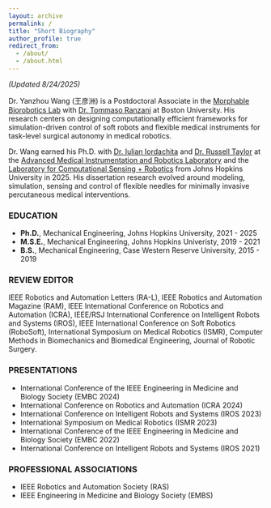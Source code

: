 ```yaml
---
layout: archive
permalink: /
title: "Short Biography"
author_profile: true
redirect_from: 
  - /about/
  - /about.html
---
```


*(Updated 8/24/2025)*

Dr. Yanzhou Wang (王彦洲) is a Postdoctoral Associate in the [Morphable Biorobotics Lab](https://sites.bu.edu/ranzani-lab/) with [Dr. Tommaso Ranzani](https://sites.bu.edu/ranzani-lab/) at Boston University. His research centers on designing computationally efficient frameworks for simulation-driven control of soft robots and flexible medical instruments for task-level surgical autonomy in medical robotics.

Dr. Wang earned his Ph.D. with [Dr. Iulian Iordachita](https://amiro.lcsr.jhu.edu/) and [Dr. Russell Taylor](https://ciis.lcsr.jhu.edu/doku.php) at the [Advanced Medical Instrumentation and Robotics Laboratory](https://amiro.lcsr.jhu.edu) and the [Laboratory for Computational Sensing + Robotics](https://lcsr.jhu.edu/) from Johns Hopkins University in 2025. His dissertation research evolved around modeling, simulation, sensing and control of flexible needles for minimally invasive percutaneous medical interventions.


### EDUCATION
* **Ph.D.**, Mechanical Engineering, Johns Hopkins University, 2021 - 2025
* **M.S.E.**, Mechanical Engineering, Johns Hopkins Univeristy, 2019 - 2021
* **B.S.**, Mechanical Engineering, Case Western Reserve University, 2015 - 2019

### REVIEW EDITOR
IEEE Robotics and Automation Letters (RA-L), IEEE Robotics and Automation Magazine (RAM), IEEE International Conference on Robotics and Automation (ICRA), IEEE/RSJ International Conference on Intelligent Robots and Systems (IROS), IEEE International Conference on Soft Robotics (RoboSoft), International Symposium on Medical Robotics (ISMR), Computer Methods in Biomechanics and Biomedical Engineering, Journal of Robotic Surgery.

### PRESENTATIONS
- International Conference of the IEEE Engineering in Medicine and Biology Society (EMBC 2024)
- International Conference on Robotics and Automation (ICRA 2024)
- International Conference on Intelligent Robots and Systems (IROS 2023)
- International Symposium on Medical Robotics (ISMR 2023)
- International Conference of the IEEE Engineering in Medicine and Biology Society (EMBC 2022)
- International Conference on Intelligent Robots and Systems (IROS 2021)

### PROFESSIONAL ASSOCIATIONS
- IEEE Robotics and Automation Society (RAS)
- IEEE Engineering in Medicine and Biology Society (EMBS)
